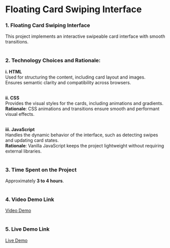 # Floating Card Swiping Interface

### 1. Floating Card Swiping Interface  
This project implements an interactive swipeable card interface with smooth transitions.  
<br/>

### 2. Technology Choices and Rationale:

**i. HTML**  
Used for structuring the content, including card layout and images.  
Ensures semantic clarity and compatibility across browsers.  
<br/>

**ii. CSS**  
Provides the visual styles for the cards, including animations and gradients.  
**Rationale**: CSS animations and transitions ensure smooth and performant visual effects.  
<br/>

**iii. JavaScript**  
Handles the dynamic behavior of the interface, such as detecting swipes and updating card states.  
**Rationale**: Vanilla JavaScript keeps the project lightweight without requiring external libraries.  
<br/>

### 3. Time Spent on the Project  
Approximately **3 to 4 hours**.  
<br/>

### 4. Video Demo Link  
[Video Demo](https://drive.google.com/file/d/1cWk3sL-SsBtqVtqDz0P4CLTVr5eDdSq-/view?usp=sharing)  
<br/>

### 5. Live Demo Link  
[Live Demo](https://vrittaskone.netlify.app/)  
<br/>
